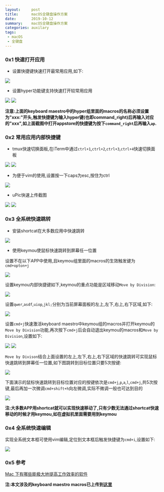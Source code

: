 ```yaml
---
layout:     post
title:      macOS全键盘操作方案
date:       2019-10-12
summary:    macOS全键盘操作方案
categories: auxilary
tags:
 - macOS
 - 全键盘
---
```


### 0x1 快速打开应用

+ 设置快捷键快速打开最常用应用,如下:

<img src="https://raw.githubusercontent.com/3xp10it/pic/master/pGRsY1.png" data-action="zoom">

+ 设置hyper功能键支持快速打开较常用应用

<img src="https://raw.githubusercontent.com/3xp10it/pic/master/eHGYbv.png" data-action="zoom">

<img src="https://raw.githubusercontent.com/3xp10it/pic/master/DYBwI7.png" data-action="zoom">

**注意:上面的keyboard maestro中的hyper组里面的macros的名称必须设置为"xxx:"开头,触发快捷键为输入hyper键(也即command_right)后再输入对应的"xxx",如上面截图中打开appstore的快捷键为按下`command_right`后再输入`ap`.**

### 0x2 常用应用内部快捷键

+ tmux快速切换面板,在iTerm中通过`ctrl+1`,`ctrl+2`,`ctrl+3`,`ctrl+4`快速切换面板

<img src="https://raw.githubusercontent.com/3xp10it/pic/master/4GhgJg.png" data-action="zoom">

<img src="https://raw.githubusercontent.com/3xp10it/pic/master/BSkcvA.png" data-action="zoom">

+ 为便于vim的使用,设置按一下caps为esc,按住为ctrl

<img src="https://raw.githubusercontent.com/3xp10it/pic/master/FUXJFg.png" data-action="zoom">

+ uPic快速上传截图

<img src="https://raw.githubusercontent.com/3xp10it/pic/master/JCP7oR.png" data-action="zoom">

<img src="https://raw.githubusercontent.com/3xp10it/pic/master/Qd03dn.png" data-action="zoom">

### 0x3 全系统快速跳转

+ 安装shortcat在大多数应用中快速跳转

<img src="https://raw.githubusercontent.com/3xp10it/pic/master/LfIKIj.png" data-action="zoom">

+ 使用keymou使鼠标快速跳转到屏幕任一位置

设置不在以下APP中使用,且keymou组里面的macros的生效触发键为`cmd+opton+j`

<img src="https://raw.githubusercontent.com/3xp10it/pic/master/ZqWr8l.png" data-action="zoom">

设置keymou内部快捷键如下,keymou的重点功能是区域移动`Move by Division`:

<img src="https://raw.githubusercontent.com/3xp10it/pic/master/we3ImK.png" data-action="zoom">

设置`qwer`,`asdf`,`uiop`,`jkl;`分别为当前屏幕面板的左上,左下,右上,右下区域,如下:

<img src="https://raw.githubusercontent.com/3xp10it/pic/master/keymou_setup.gif" data-action="zoom">

设置`cmd+j`快速激活keyboard maestro中keymou组的macros并打开keymou的`Move by Division`功能,再次按下`cmd+j`后会自动退出keymou的macros和`Move by Division`,设置如下:

<img src="https://raw.githubusercontent.com/3xp10it/pic/master/Hsbd2I.png" data-action="zoom">

<img src="https://raw.githubusercontent.com/3xp10it/pic/master/PoJCMq.png" data-action="zoom">

`Move by Divison`结合上面设置的左上,左下,右上,右下区域的快速跳转可实现鼠标快速跳转到屏幕任一位置,如下图跳转到目标位置只要5次按键:

<img src="https://raw.githubusercontent.com/3xp10it/pic/master/keymou_target.jpg" data-action="zoom">

下面演示的鼠标快速跳转到目标位置对应的按键依次是`cmd+j`,`p`,`a`,`l`,`cmd+j`,共5次按键,最后再加一次微调`cmd+shift+h`向左微调,实际不微调一般也可达到目的

<img src="https://raw.githubusercontent.com/3xp10it/pic/master/keymou_move_eg.gif" data-action="zoom">

**注:大多数APP用shortcat就可以实现快速移动了,只有少数无法通过shortcat快速移动的时候才用keymou,如在虚拟机里面需要用到keymou**

### 0x4 全系统快速编辑 

实现全系统文本框可使用vim编辑,定位到文本框后触发快捷键为`cmd+i`,设置如下:

<img src="https://raw.githubusercontent.com/3xp10it/pic/master/system_input_vim.gif" data-action="zoom">


### 0x5 参考

[Mac 下有哪些能极大地提高工作效率的软件][1]


**注:本文涉及的keyboard maestro macros已上传到[这里][2]**

[1]: https://www.zhihu.com/question/27158546
[2]: https://github.com/3xp10it/config/blob/master/keyboard%20maestro/keyboard%20maestro%20macros%20backup.kmmacros
